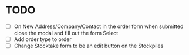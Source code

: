 # TODO

- [ ] On New Address/Company/Contact in the order form when submitted close the modal and fill out the form Select
- [ ] Add order type to order
- [ ] Change Stocktake form to be an edit button on the Stockpiles
